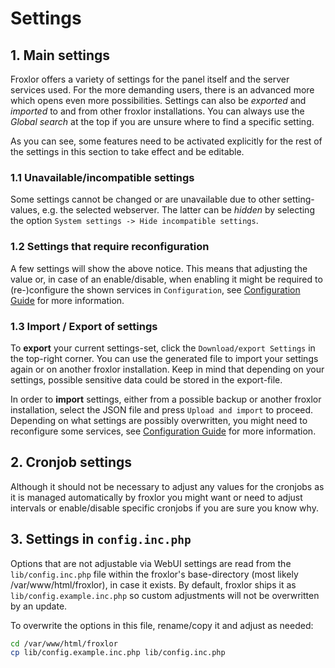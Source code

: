 # Settings

## 1. Main settings

Froxlor offers a variety of settings for the panel itself and the server services used. For the more demanding users, there is an advanced more which opens even more possibilities. Settings can also be _exported_ and _imported_ to and from other froxlor installations. You can always use the _Global search_ at the top if you are unsure where to find a specific setting.

<UiBrowser :src="('/img/frx_settings_overview.png')" alt="Settings overview"/>

As you can see, some features need to be activated explicitly for the rest of the settings in this section to take effect and be editable.

### 1.1 Unavailable/incompatible settings

<UiBrowser :src="('/img/frx_settings_unavail.png')" alt="Settings: unavailable settings"/>

Some settings cannot be changed or are unavailable due to other setting-values, e.g. the selected webserver. The latter can be _hidden_ by selecting the option `System settings -> Hide incompatible settings`.

### 1.2 Settings that require reconfiguration

<UiBrowser :src="('/img/frx_settings_reconf.png')" alt="Settings: Require reconfiguration of services"/>

A few settings will show the above notice. This means that adjusting the value or, in case of an enable/disable, when enabling it might be required to (re-)configure the shown services in `Configuration`, see [Configuration Guide](../configuration/) for more information.

### 1.3 Import / Export of settings

<UiBrowser :src="('/img/frx_settings_imexport.png')" alt="Settings: Import / Export"/>

To **export** your current settings-set, click the `Download/export Settings` in the top-right corner. You can use the generated file to import your settings again or on another froxlor installation. Keep in mind that depending on your settings, possible sensitive data could be stored in the export-file.

In order to **import** settings, either from a possible backup or another froxlor installation, select the JSON file and press `Upload and import` to proceed. Depending on what settings are possibly overwritten, you might need to reconfigure some services, see [Configuration Guide](../configuration/) for more information.

## 2. Cronjob settings

Although it should not be necessary to adjust any values for the cronjobs as it is managed automatically by froxlor you might want or need to adjust intervals or enable/disable specific cronjobs if you are sure you know why.

<UiBrowser :src="('/img/frx_settings_cron.png')" alt="Cronjob settings"/>

## 3. Settings in `config.inc.php`

Options that are not adjustable via WebUI settings are read from the `lib/config.inc.php` file within the froxlor's base-directory (most likely /var/www/html/froxlor), in case it exists. By default, froxlor ships it as `lib/config.example.inc.php` so custom adjustments will not be overwritten by an update.

To overwrite the options in this file, rename/copy it and adjust as needed:

```bash
cd /var/www/html/froxlor
cp lib/config.example.inc.php lib/config.inc.php
```
